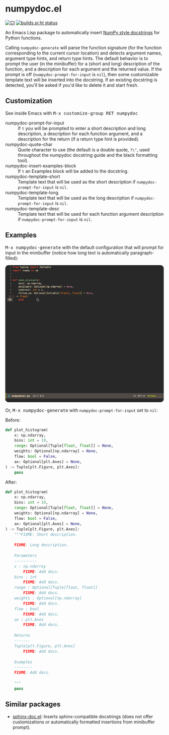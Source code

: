# numpydoc.el

[![CI](https://github.com/douglasdavis/numpydoc.el/actions/workflows/ci.yml/badge.svg)](https://github.com/douglasdavis/numpydoc.el/actions/workflows/ci.yml)
[![builds.sr.ht status](https://builds.sr.ht/~ddavis/numpydoc.el/commits/.build.yml.svg)](https://builds.sr.ht/~ddavis/numpydoc.el/commits/.build.yml?)

An Emacs Lisp package to automatically insert [NumPy style
docstrings](https://numpydoc.readthedocs.io/en/latest/format.html) for
Python functions.

Calling `numpydoc-generate` will parse the function signature (for the
function corresponding to the current cursor location) and detects
argument names, argument type hints, and return type hints. The
default behavior is to prompt the user (in the minibuffer) for a
(short and long) description of the function, and a description for
each argument and the returned value. If the prompt is off
(`numpydoc-prompt-for-input` is `nil`), then some customizable
template text will be inserted into the docstring. If an existing
docstring is detected, you'll be asked if you'd like to delete it and
start fresh.

## Customization

See inside Emacs with <kbd>M-x customize-group RET numpydoc</kbd>

<dl>
  <dt>numpydoc-prompt-for-input</dt>
  <dd>
  If <code>t</code> you will be prompted to enter a short description
  and long description, a description for each function argument, and
  a description for the return (if a return type hint is provided).
  </dd>
  <dt>numpydoc-quote-char</dt>
  <dd>
  Quote character to use (the default is a double quote,
  <code>?\"</code>, used throughout the numpydoc docstring guide and
  the black formatting tool).
  </dd>
  <dt>numpydoc-insert-examples-block</dt>
  <dd>
  If <code>t</code> an Examples block will be added to the docstring.
  </dd>
  <dt>numpydoc-template-short</dt>
  <dd>
  Template text that will be used as the short description if
  <code>numpydoc-prompt-for-input</code> is <code>nil</code>.
  </dd>
  <dt>numpydoc-template-long</dt>
  <dd>
  Template text that will be used as the long description if
  <code>numpydoc-prompt-for-input</code> is <code>nil</code>.
  </dd>
  <dt>numpydoc-template-desc</dt>
  <dd>
  Template text that will be used for each function argument
  description if <code>numpydoc-prompt-for-input</code> is
  <code>nil</code>.
  </dd>
</dl>

## Examples

<kbd>M-x numpydoc-generate</kbd> with the default configuration that
will prompt for input in the minibuffer (notice how long text is
automatically paragraph-filled):

<p align="center">
<img src="doc/example.gif" style="border-radius:10px"/>
</p>

Or, <kbd>M-x numpydoc-generate</kbd> with
`numpydoc-prompt-for-input` set to `nil`:

Before:

```python
def plot_histogram(
    x: np.ndarray,
    bins: int = 10,
    range: Optional[Tuple[float, float]] = None,
    weights: Optional[np.ndarray] = None,
    flow: bool = False,
    ax: Optional[plt.Axes] = None,
) -> Tuple[plt.Figure, plt.Axes]:
    pass
```

After:

```python
def plot_histogram(
    x: np.ndarray,
    bins: int = 10,
    range: Optional[Tuple[float, float]] = None,
    weights: Optional[np.ndarray] = None,
    flow: bool = False,
    ax: Optional[plt.Axes] = None,
) -> Tuple[plt.Figure, plt.Axes]:
    """FIXME: Short description.

    FIXME: Long description.

    Parameters
    ----------
    x : np.ndarray
        FIXME: Add docs.
    bins : int
        FIXME: Add docs.
    range : Optional[Tuple[float, float]]
        FIXME: Add docs.
    weights : Optional[np.ndarray]
        FIXME: Add docs.
    flow : bool
        FIXME: Add docs.
    ax : plt.Axes
        FIXME: Add docs.

    Returns
    -------
    Tuple[plt.Figure, plt.Axes]
        FIXME: Add docs.

    Examples
    --------
    FIXME: Add docs.

    """
    pass
```

## Similar packages

- [sphinx-doc.el](https://github.com/naiquevin/sphinx-doc.el): Inserts
  sphinx-compatible docstrings (does not offer customizations or
  automatically formatted insertions from minibuffer prompt).
